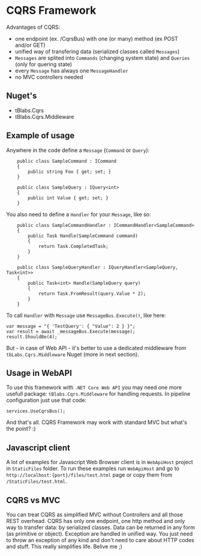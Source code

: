 ﻿# CQRS Framework

Advantages of CQRS:
- one endpoint (ex. /CqrsBus) with one (or many) method (ex POST and/or GET)
- unified way of transfering data (serialized classes called `Messages`)
- `Messages` are splited into `Commands` (changing system state) and `Queries` (only for quering state)
- every `Message` has always one `MessageHandler`
- no MVC controllers needed

## Nuget's

- tBlabs.Cqrs
- tBlabs.Cqrs.Middleware

## Example of usage

Anywhere in the code define a `Message` (`Command` or `Query`):
```
	public class SampleCommand : ICommand
	{
		public string Foo { get; set; }
	}

	public class SampleQuery : IQuery<int>
	{
		public int Value { get; set; }
	}

```
You also need to define a `Handler` for your `Message`, like so:
```
	public class SampleCommandHandler : ICommandHandler<SampleCommand>
	{
		public Task Handle(SampleCommand command)
		{
			return Task.CompletedTask;
		}
	}

	public class SampleQueryHandler : IQueryHandler<SampleQuery, Task<int>>
	{
		public Task<int> Handle(SampleQuery query)
		{
			return Task.FromResult(query.Value * 2);
		}
	}
```
To call `Handler` with `Message` use `MessageBus.Execute()`, like here:
```
var message = "{ 'TestQuery': { "Value": 2 } }";
var result = await _messageBus.Execute(message); 
result.ShouldBe(4);
```
But - in case of Web API - it's better to use a dedicated middleware from `tbLabs.Cqrs.Middleware` Nuget (more in next section).

## Usage in WebAPI

To use this framework with `.NET Core Web API` you may need one more usefull package: `tBlabs.Cqrs.Middleware` for handling requests.
In pipeline configuration just use that code:
```
services.UseCqrsBus();
```
And that's all. CQRS Framework may work with standard MVC but what's the point? :)

## Javascript client

A lot of examples for Javascript Web Browser client is in `WebApiHost` project in `StaticFiles` folder.
To run these examples run `WebApiHost` and go to `http://localhost:{port}/files/test.html` page or copy them from `/StaticFiles/test.html`.

## CQRS vs MVC

You can treat CQRS as simplified MVC without Controllers and all those REST overhead.
CQRS has only one endpoint, one http method and only way to transfer data: by serialized classes.
Data can be returned in any form (as primitive or object).
Exception are handled in unified way. You just need to throw an exception of any kind and don't need to care about HTTP codes and stuff.
This really simplifies life. Belive me ;)
